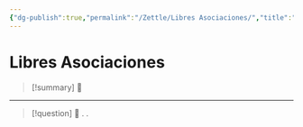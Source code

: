 ```yaml
---
{"dg-publish":true,"permalink":"/Zettle/Libres Asociaciones/","title":"libres asociaciones","tags":["ZeType/Idea"],"created":"2023-09-19T15:22:13.023-05:00","updated":"2023-09-19T17:36:18.941-05:00"}
---
```



# Libres Asociaciones

> [!summary] 🧠
> 

- - - 
> [!question] 🔗
> .
> .
